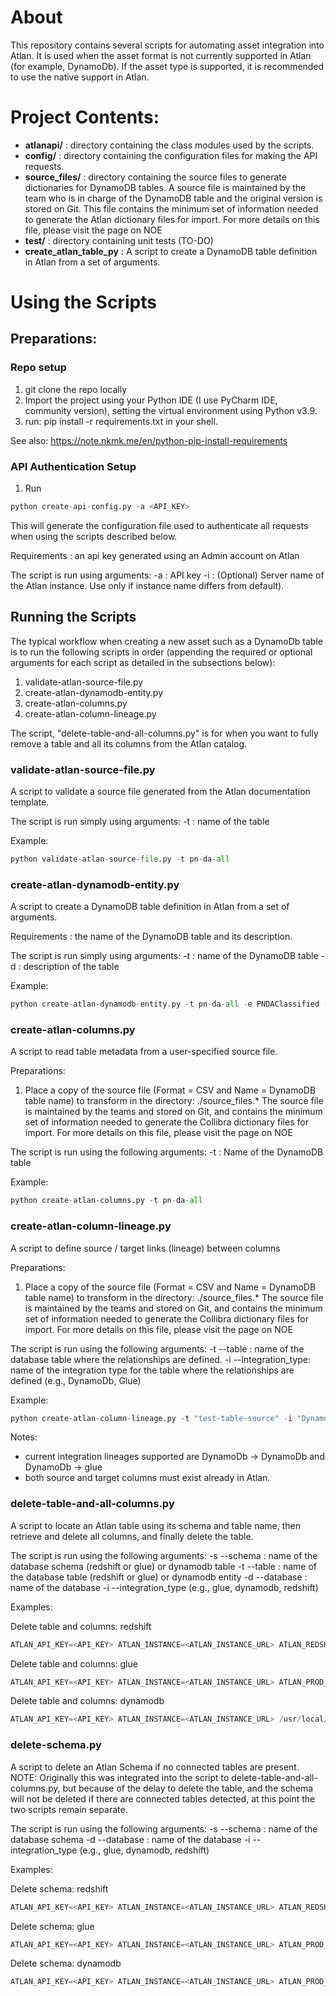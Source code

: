 # About
This repository contains several scripts for automating asset integration into Atlan. It is used when the asset format is not currently supported in Atlan (for example, DynamoDb). If the asset type is supported, it is recommended to use the native support in Atlan.

# Project Contents:
* **atlanapi/** : directory containing the class modules used by the scripts.
* **config/** : directory containing the configuration files for making the API requests.
* **source_files/** : directory containing the source files to generate dictionaries for DynamoDB tables. A source file is maintained 
   by the team who is in charge of the DynamoDB table and the original version is stored on Git. This file contains the 
   minimum set of information needed to generate the Atlan dictionary files for import.
   For more details on this file, please visit the page on NOE 
* **test/** : directory containing unit tests (TO-DO)
* **create_atlan_table_py** : A script to create a DynamoDB table definition in Atlan from a set of arguments.
# Using the Scripts
## Preparations:
### Repo setup
1. git clone the repo locally
2. Import the project using your Python IDE (I use PyCharm IDE, community version), setting the virtual environment using Python v3.9.
3. run: pip install -r requirements.txt in your shell.

See also: https://note.nkmk.me/en/python-pip-install-requirements

### API Authentication Setup
1. Run 
````python
python create-api-config.py -a <API_KEY>
````

This will generate the configuration file used to authenticate all requests when using
the scripts described below. 

Requirements : an api key generated using an Admin account on Atlan

The script is run using arguments:
-a : API key
-i : (Optional) Server name of the Atlan instance. Use only if instance name differs from default).

## Running the Scripts
The typical workflow when creating a new asset such as a DynamoDb table is to run the following scripts in order (appending the required or optional arguments for each script as detailed in the subsections below):

1. validate-atlan-source-file.py
2. create-atlan-dynamodb-entity.py
3. create-atlan-columns.py
4. create-atlan-column-lineage.py

The script, "delete-table-and-all-columns.py" is for when you want to fully remove a table and all its columns from the Atlan catalog.

### validate-atlan-source-file.py
A script to validate a source file generated from the Atlan documentation template.

The script is run simply using arguments:
-t : name of the table

Example:
````python
python validate-atlan-source-file.py -t pn-da-all
````

### create-atlan-dynamodb-entity.py
A script to create a DynamoDB table definition in Atlan from a set of arguments.

Requirements : the name of the DynamoDB table and its description.

The script is run simply using arguments:
-t : name of the DynamoDB table
-d : description of the table

Example: 
````python
python create-atlan-dynamodb-entity.py -t pn-da-all -e PNDAClassified -d "DynamoDB table containing information about all annonces Promoneuve"
````

### create-atlan-columns.py
A script to read table metadata from a user-specified source file.

Preparations:
1. Place a copy of the source file (Format = CSV and Name = DynamoDB table name) to transform in the directory: ./source_files.* The source file is maintained by the teams and
   stored on Git, and contains the minimum set of information needed to generate the Collibra dictionary files for import.
   For more details on this file, please visit the page on NOE 

The script is run using the following arguments:
-t : Name of the DynamoDB table

Example: 
````python
python create-atlan-columns.py -t pn-da-all
````

### create-atlan-column-lineage.py
A script to define source / target links (lineage) between columns

Preparations:
1. Place a copy of the source file (Format = CSV and Name = DynamoDB table name) to transform in the directory: ./source_files.* The source file is maintained by the teams and
   stored on Git, and contains the minimum set of information needed to generate the Collibra dictionary files for import.
   For more details on this file, please visit the page on NOE 

The script is run using the following arguments:
-t --table : name of the database table where the relationships are defined.
-i --integration_type: name of the integration type for the table where the relationships are defined (e.g., DynamoDb, Glue)

Example: 
````python
python create-atlan-column-lineage.py -t "test-table-source" -i "DynamoDb"
````

Notes: 
* current integration lineages supported are DynamoDb -> DynamoDb and DynamoDb -> glue
* both source and target columns must exist already in Atlan.

### delete-table-and-all-columns.py
A script to locate an Atlan table using its schema and table name, then retrieve and delete
all columns, and finally delete the table.

The script is run using the following arguments:
-s --schema : name of the database schema (redshift or glue) or dynamodb table
-t --table : name of the database table (redshift or glue) or dynamodb entity
-d --database : name of the database
-i --integration_type (e.g., glue, dynamodb, redshift)

Examples: 

Delete table and columns: redshift
````python
ATLAN_API_KEY=<API_KEY> ATLAN_INSTANCE=<ATLAN_INSTANCE_URL> ATLAN_REDSHIFT_SERVER_URL=<REDSHIFT_URL> /usr/local/bin/python3.9 delete-table-and-all-columns.py -s redshift_schema_test -t redshift_table_test -d test_database -i redshift
````

Delete table and columns: glue
````python
ATLAN_API_KEY=<API_KEY> ATLAN_INSTANCE=<ATLAN_INSTANCE_URL> ATLAN_PROD_AWS_ACCOUNT_ID=<AWS_ACCOUNT_ID> /usr/local/bin/python3.9 delete-table-and-all-columns.py -s datalake_test -t test_glue_integration -d glue -i glue
````

Delete table and columns: dynamodb
````python
ATLAN_API_KEY=<API_KEY> ATLAN_INSTANCE=<ATLAN_INSTANCE_URL> /usr/local/bin/python3.9 delete-table-and-all-columns.py -s test-table-lineage -t test -d dynamo_db -i dynamodb
````

### delete-schema.py
A script to delete an Atlan Schema if no connected tables are present.  
NOTE: Originally this was integrated into the script to delete-table-and-all-columns.py, but because 
of the delay to delete the table, and the schema will not be deleted if there are connected tables 
detected, at this point the two scripts remain separate.

The script is run using the following arguments:
-s --schema : name of the database schema
-d --database : name of the database
-i --integration_type (e.g., glue, dynamodb, redshift)

Examples: 

Delete schema: redshift
````python
ATLAN_API_KEY=<API_KEY> ATLAN_INSTANCE=<ATLAN_INSTANCE_URL> ATLAN_REDSHIFT_SERVER_URL=<REDSHIFT_URL> /usr/local/bin/python3.9 delete-shema.py -s redshift_schema_test -d redshift_database_test redshift_table_test -i redshift
````

Delete schema: glue
````python
ATLAN_API_KEY=<API_KEY> ATLAN_INSTANCE=<ATLAN_INSTANCE_URL> ATLAN_PROD_AWS_ACCOUNT_ID=<AWS_ACCOUNT_ID> /usr/local/bin/python3.9 delete-schema.py -s datalake_test -t test_glue_integration -d glue -i glue
````

Delete schema: dynamodb
````python
ATLAN_API_KEY=<API_KEY> ATLAN_INSTANCE=<ATLAN_INSTANCE_URL> ATLAN_PROD_AWS_ACCOUNT_ID=<AWS_ACCOUNT_ID> /usr/local/bin/python3.9 delete-schema.py -s test-table-lineage -t test -d dynamo_db -i dynamodb
````